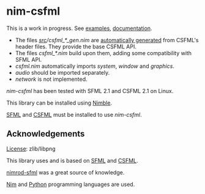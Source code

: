 nim-csfml
=========

This is a work in progress. See [examples](examples), [documentation][].

- The files <em>[src](src)/csfml\_\*\_gen.nim</em> are [automatically generated](generate) from CSFML's header files. They provide the base CSFML API.
- The files <em>csfml_\*.nim</em> build upon them, adding some compatibility with SFML API.
- *csfml.nim* automatically imports *system*, *window* and *graphics*.
- *audio* should be imported separately.
- *network* is not implemented.

*nim-csfml* has been tested with SFML 2.1 and CSFML 2.1 on Linux.

This library can be installed using [Nimble][].

[SFML][] and [CSFML][] must be installed to use *nim-csfml*.


Acknowledgements
----------------

[License](LICENSE): zlib/libpng

This library uses and is based on [SFML][] and [CSFML][].

[nimrod-sfml][] was a great source of knowledge.

[Nim][] and [Python][] programming languages are used.


[documentation]: http://blaxpirit.github.io/nim-csfml/
[sfml]: http://www.sfml-dev.org/ "Simple and Fast Multimedia Library"
[csfml]: http://www.sfml-dev.org/download/csfml/
[nim]: http://nim-lang.org/
[python]: http://python.org/
[nimble]: https://github.com/nim-lang/nimble
[nimrod-sfml]: https://github.com/fowlmouth/nimrod-sfml